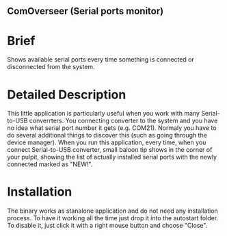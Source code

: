 ## ComOverseer (Serial ports monitor)

# Brief
Shows available serial ports every time something is connected or disconnected from the system.

# Detailed Description
This little application is particularly useful when you work with many Serial-to-USB converrters. You connecting 
converter to the system and you have no idea what serial port number it gets (e.g. COM21). Normaly you have to do 
several additional things to discover this (such as going through the device manager). When you run this 
application, every time, when you connect Serial-to-USB converter, small baloon tip shows in the corner of your 
pulpit, showing the list of actually installed serial ports with the newly connected marked as "NEW!".

# Installation
The binary works as stanalone application and do not need any installation process. To have it working all the 
time just drop it into the autostart folder. To disable it, just click it with a right mouse button and choose 
"Close".